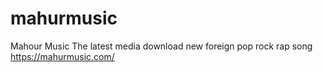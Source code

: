 # mahurmusic
Mahour Music The latest media download new foreign pop rock rap song
https://mahurmusic.com/
